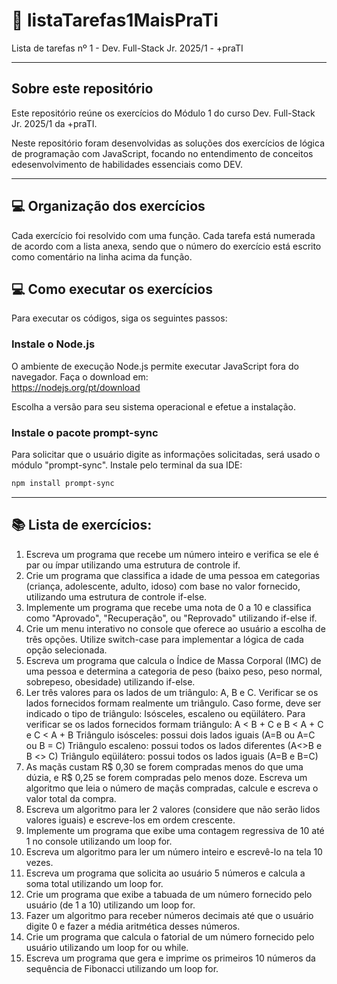 # 📝 listaTarefas1MaisPraTi

Lista de tarefas nº 1 - Dev. Full-Stack Jr. 2025/1 - +praTI

---

## **Sobre este repositório**

Este repositório reúne os exercícios do Módulo 1 do curso Dev. Full-Stack Jr. 2025/1 da +praTI.

Neste repositório foram desenvolvidas as soluções dos exercícios de lógica de programação com JavaScript, focando no entendimento de conceitos edesenvolvimento de habilidades essenciais como DEV.

---
## 💻 **Organização dos exercícios**
Cada exercício foi resolvido com uma função. Cada tarefa está numerada de acordo com a lista anexa, sendo que o número do exercício está escrito como comentário na linha acima da função.

## 💻 **Como executar os exercícios**

Para executar os códigos, siga os seguintes passos:

### **Instale o Node.js**

O ambiente de execução Node.js permite executar JavaScript fora do navegador. Faça o download em:  
https://nodejs.org/pt/download

Escolha a versão para seu sistema operacional e efetue a instalação.

### **Instale o pacote prompt-sync**

Para solicitar que o usuário digite as informações solicitadas, será usado o módulo "prompt-sync". Instale pelo terminal da sua IDE:

```bash
npm install prompt-sync
```
---
## :books: **Lista de exercícios:**

01. Escreva um programa que recebe um número inteiro e verifica se ele é par ou ímpar
utilizando uma estrutura de controle if.
02. Crie um programa que classifica a idade de uma pessoa em categorias (criança,
adolescente, adulto, idoso) com base no valor fornecido, utilizando uma estrutura de
controle if-else.
03. Implemente um programa que recebe uma nota de 0 a 10 e classifica como
"Aprovado", "Recuperação", ou "Reprovado" utilizando if-else if.
04. Crie um menu interativo no console que oferece ao usuário a escolha de três opções.
Utilize switch-case para implementar a lógica de cada opção selecionada.
05. Escreva um programa que calcula o Índice de Massa Corporal (IMC) de uma pessoa e
determina a categoria de peso (baixo peso, peso normal, sobrepeso, obesidade)
utilizando if-else.
06. Ler três valores para os lados de um triângulo: A, B e C. Verificar se os lados fornecidos
formam realmente um triângulo. Caso forme, deve ser indicado o tipo de triângulo:
Isósceles, escaleno ou eqüilátero.
Para verificar se os lados fornecidos formam triângulo: A < B + C e B < A + C e C < A + B
Triângulo isósceles: possui dois lados iguais (A=B ou A=C ou B = C)
Triângulo escaleno: possui todos os lados diferentes (A<>B e B <> C)
Triângulo eqüilátero: possui todos os lados iguais (A=B e B=C)
07. As maçãs custam R$ 0,30 se forem compradas menos do que uma dúzia, e R$ 0,25 se
forem compradas pelo menos doze. Escreva um algoritmo que leia o número de maçãs
compradas, calcule e escreva o valor total da compra.
08. Escreva um algoritmo para ler 2 valores (considere que não serão lidos valores iguais)
e escreve-los em ordem crescente.
09. Implemente um programa que exibe uma contagem regressiva de 10 até 1 no console
utilizando um loop for.
10. Escreva um algoritmo para ler um número inteiro e escrevê-lo na tela 10 vezes.
11. Escreva um programa que solicita ao usuário 5 números e calcula a soma total
utilizando um loop for.
12. Crie um programa que exibe a tabuada de um número fornecido pelo usuário (de 1 a 10) utilizando um loop for.
13. Fazer um algoritmo para receber números decimais até que o usuário digite 0 e fazer
a média aritmética desses números.
14. Crie um programa que calcula o fatorial de um número fornecido pelo usuário
utilizando um loop for ou while.
15. Escreva um programa que gera e imprime os primeiros 10 números da sequência de
Fibonacci utilizando um loop for.


